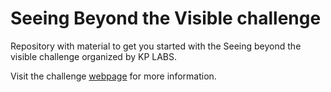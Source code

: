 # Seeing Beyond the Visible challenge

Repository with material to get you started with the Seeing beyond the visible challenge organized by KP LABS.

Visit the challenge [webpage](https://platform.ai4eo.eu/seeing-beyond-the-visible) for more information.
